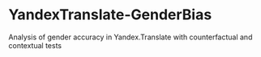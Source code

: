 # YandexTranslate-GenderBias
Analysis of gender accuracy in Yandex.Translate with counterfactual and contextual tests
